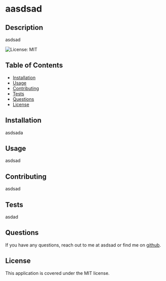 # aasdsad

## Description

asdsad

![License: MIT](https://img.shields.io/badge/License-MIT-yellow.svg)

## Table of Contents 
- [Installation](#installation)
- [Usage](#usage)
- [Contributing](#contributing)
- [Tests](#tests)
- [Questions](#questions)
- [License](#license)

## Installation

asdsada

## Usage

asdsad

## Contributing

asdsad

## Tests

asdad

## Questions

If you have any questions, reach out to me at asdsad or find me on [github](https://www.github.com/asddasd).

## License

This application is covered under the MIT license.